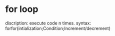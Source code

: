 # for loop

discription: execute code n times.
syntax: forfor(intialization;Condition;Increment/decrement)